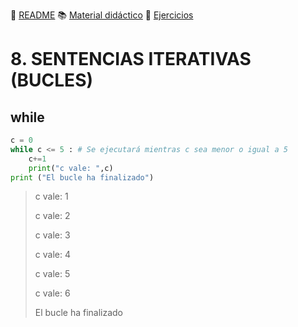 :page_with_curl: [README](../README.md) :books: [Material didáctico](/documentation/indicedocu.md) :pencil: [Ejercicios](/tests/indicetests.md)


# 8. SENTENCIAS ITERATIVAS (BUCLES)

## while

````python
c = 0
while c <= 5 : # Se ejecutará mientras c sea menor o igual a 5
    c+=1
    print("c vale: ",c)
print ("El bucle ha finalizado")
`````

>c vale:  1
>
>c vale:  2
>
>c vale:  3
>
>c vale:  4
>
>c vale:  5
>
>c vale:  6
>
>El bucle ha finalizado
>